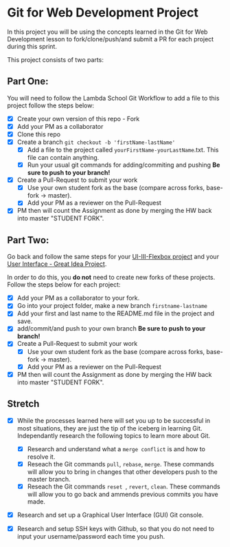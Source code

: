 # Git for Web Development Project
In this project you will be using the concepts learned in the Git for Web Development lesson to fork/clone/push/and submit a PR for each project during this sprint.

This project consists of two parts:

## Part One:
You will need to follow the Lambda School Git Workflow to add a file to this project follow the steps below:

- [X] Create your own version of this repo - Fork
- [X] Add your PM as a collaborator
- [X] Clone this repo
- [X] Create a branch `git checkout -b 'firstName-lastName'`
  - [X] Add a file to the project called `yourFirstName-yourLastName`.txt. This file can contain anything.
  - [X] Run your usual git commands for adding/commiting and pushing **Be sure to push to your branch!**
- [X] Create a Pull-Request to submit your work
  - [X] Use your own student fork as the base (compare across forks, base-fork -> master).
  - [X] Add your PM as a reviewer on the Pull-Request
- [X] PM then will count the Assignment as done by merging the HW back into master "STUDENT FORK".

## Part Two:
Go back and follow the same steps for your [UI-III-Flexbox project](https://github.com/LambdaSchool/UI-III-Flexbox) and your [User Interface - Great Idea Project](https://github.com/LambdaSchool/User-Interface).

In order to do this, you **do not** need to create new forks of these projects. Follow the steps below for each project:

- [X] Add your PM as a collaborator to your fork. 
- [X] Go into your project folder, make a new branch `firstname-lastname`
- [X] Add your first and last name to the README.md file in the project and save.
- [X] add/commit/and push to your own branch  **Be sure to push to your branch!**
- [X] Create a Pull-Request to submit your work
  - [X] Use your own student fork as the base (compare across forks, base-fork -> master).
  - [X] Add your PM as a reviewer on the Pull-Request
- [X] PM then will count the Assignment as done by merging the HW back into master "STUDENT FORK".

## Stretch
- [X] While the processes learned here will set you up to be successful in most situations, they are just the tip of the iceberg in learning Git. Independantly research the following topics to learn more about Git.
  - [X] Research and understand what a `merge conflict` is and how to resolve it.
  - [X] Reseach the Git commands `pull`, `rebase`, `merge`. These commands will allow you to bring in changes that other developers push to the master branch.
  - [X] Reseach the Git commands `reset `, `revert`, `clean`. These commands will allow you to go back and ammends previous commits you have made.

- [X] Research and set up a Graphical User Interface (GUI) Git console. 

- [X] Research and setup SSH keys with Github, so that you do not need to input your username/password each time you push. 

